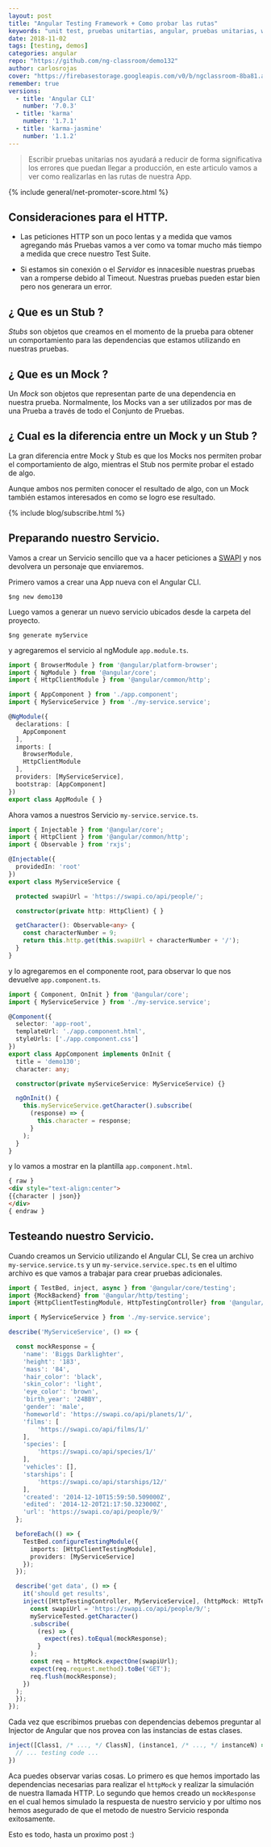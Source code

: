 ```yaml
---
layout: post
title: "Angular Testing Framework + Como probar las rutas"
keywords: "unit test, pruebas unitartias, angular, pruebas unitarias, webpack, jasmine, karma"
date: 2018-11-02
tags: [testing, demos]
categories: angular
repo: "https://github.com/ng-classroom/demo132"
author: carlosrojas
cover: "https://firebasestorage.googleapis.com/v0/b/ngclassroom-8ba81.appspot.com/o/posts%2F2018-10-30-%20Angular-Pruebas-Unitarias-Routing%2Fcover.png?alt=media&token=8794fd84-b083-4934-9fb6-0991f8f84dff"
remember: true
versions:
  - title: 'Angular CLI'
    number: '7.0.3'
  - title: 'karma'
    number: '1.7.1'
  - title: 'karma-jasmine'
    number: '1.1.2'
---
```


> Escribir pruebas unitarias nos ayudará a reducir de forma significativa los errores que puedan llegar a producción, en este articulo vamos a ver como realizarlas en las rutas de nuestra App.

<!--summary-->

<amp-img width="1024" height="512" layout="responsive" src="https://firebasestorage.googleapis.com/v0/b/ngclassroom-8ba81.appspot.com/o/posts%2F2018-10-30-%20Angular-Pruebas-Unitarias-Routing%2Fcover.png?alt=media&token=8794fd84-b083-4934-9fb6-0991f8f84dff"></amp-img>

{% include general/net-promoter-score.html %}

## Consideraciones para el HTTP.

- Las peticiones HTTP son un poco lentas y a medida que vamos agregando más Pruebas vamos a ver como va tomar mucho más tiempo a medida que crece nuestro Test Suite.

- Si estamos sin conexión o el *Servidor* es innacesible nuestras pruebas van a romperse debido al Timeout. Nuestras pruebas pueden estar bien pero nos generara un error.

## ¿ Que es un Stub ?

*Stubs* son objetos que creamos en el momento de la prueba para obtener un comportamiento para las dependencias que estamos utilizando en nuestras pruebas.

## ¿ Que es un Mock ?

Un *Mock* son objetos que representan parte de una dependencia en nuestra prueba. Normalmente, los Mocks van a ser utilizados por mas de una Prueba a través de todo el Conjunto de Pruebas. 

## ¿ Cual es la diferencia entre un Mock y un Stub ?

La gran diferencia entre Mock y Stub es que los Mocks nos permiten probar el comportamiento de algo, mientras el Stub nos permite probar el estado de algo.

Aunque ambos nos permiten conocer el resultado de algo, con un Mock también estamos interesados en como se logro ese resultado.

{% include blog/subscribe.html %}

## Preparando nuestro Servicio.

Vamos a crear un Servicio sencillo que va a hacer peticiones a [SWAPI](https://swapi.co/) y nos devolvera un personaje que enviaremos.

Primero vamos a crear una App nueva con el Angular CLI.

````
$ng new demo130
````

Luego vamos a generar un nuevo servicio ubicados desde la carpeta del proyecto.

````
$ng generate myService
````

y agregaremos el servicio al ngModule `app.module.ts`.

```ts
import { BrowserModule } from '@angular/platform-browser';
import { NgModule } from '@angular/core';
import { HttpClientModule } from '@angular/common/http';

import { AppComponent } from './app.component';
import { MyServiceService } from './my-service.service';

@NgModule({
  declarations: [
    AppComponent
  ],
  imports: [
    BrowserModule,
    HttpClientModule
  ],
  providers: [MyServiceService],
  bootstrap: [AppComponent]
})
export class AppModule { }
```

Ahora vamos a nuestros Servicio `my-service.service.ts`.

```ts
import { Injectable } from '@angular/core';
import { HttpClient } from '@angular/common/http';
import { Observable } from 'rxjs';

@Injectable({
  providedIn: 'root'
})
export class MyServiceService {

  protected swapiUrl = 'https://swapi.co/api/people/';

  constructor(private http: HttpClient) { }

  getCharacter(): Observable<any> {
    const characterNumber = 9;
    return this.http.get(this.swapiUrl + characterNumber + '/');
  }
}
```

y lo agregaremos en el componente root, para observar lo que nos devuelve `app.component.ts`.

```ts
import { Component, OnInit } from '@angular/core';
import { MyServiceService } from './my-service.service';

@Component({
  selector: 'app-root',
  templateUrl: './app.component.html',
  styleUrls: ['./app.component.css']
})
export class AppComponent implements OnInit {
  title = 'demo130';
  character: any;

  constructor(private myServiceService: MyServiceService) {}

  ngOnInit() {
    this.myServiceService.getCharacter().subscribe(
      (response) => {
        this.character = response;
      }
    );
  }
}
```

y lo vamos a mostrar en la plantilla `app.component.html`.

```html
{ raw }
<div style="text-align:center">
{{character | json}}
</div>
{ endraw }
```

## Testeando nuestro Servicio.

Cuando creamos un Servicio utilizando el Angular CLI, Se crea un archivo `my-service.service.ts` y un `my-service.service.spec.ts` en el ultimo archivo es que vamos a trabajar para crear pruebas adicionales.

```ts
import { TestBed, inject, async } from '@angular/core/testing';
import {MockBackend} from '@angular/http/testing';
import {HttpClientTestingModule, HttpTestingController} from '@angular/common/http/testing';

import { MyServiceService } from './my-service.service';

describe('MyServiceService', () => {

  const mockResponse = {
    'name': 'Biggs Darklighter',
    'height': '183',
    'mass': '84',
    'hair_color': 'black',
    'skin_color': 'light',
    'eye_color': 'brown',
    'birth_year': '24BBY',
    'gender': 'male',
    'homeworld': 'https://swapi.co/api/planets/1/',
    'films': [
        'https://swapi.co/api/films/1/'
    ],
    'species': [
        'https://swapi.co/api/species/1/'
    ],
    'vehicles': [],
    'starships': [
        'https://swapi.co/api/starships/12/'
    ],
    'created': '2014-12-10T15:59:50.509000Z',
    'edited': '2014-12-20T21:17:50.323000Z',
    'url': 'https://swapi.co/api/people/9/'
  };

  beforeEach(() => {
    TestBed.configureTestingModule({
      imports: [HttpClientTestingModule],
      providers: [MyServiceService]
    });
  });

  describe('get data', () => {
    it('should get results',
    inject([HttpTestingController, MyServiceService], (httpMock: HttpTestingController, myServiceTested: MyServiceService) => {
      const swapiUrl = 'https://swapi.co/api/people/9/';
      myServiceTested.getCharacter()
      .subscribe(
        (res) => {
          expect(res).toEqual(mockResponse);
        }
      );
      const req = httpMock.expectOne(swapiUrl);
      expect(req.request.method).toBe('GET');
      req.flush(mockResponse);
    })
  );
  });
});
```

Cada vez que escribimos pruebas con dependencias debemos preguntar al Injector de Angular que nos provea con las instancias de estas clases.

```ts
inject([Class1, /* ..., */ ClassN], (instance1, /* ..., */ instanceN) => {
  // ... testing code ...
})
```

Aca puedes observar varias cosas. Lo primero es que hemos importado las dependencias necesarias para realizar el `httpMock` y realizar la simulación de nuestra llamada HTTP. Lo segundo que hemos creado un `mockResponse` en el cual hemos simulado la respuesta de nuestro servicio y por ultimo nos hemos asegurado de que el metodo de nuestro Servicio responda exitosamente. 

Esto es todo, hasta un proximo post :)